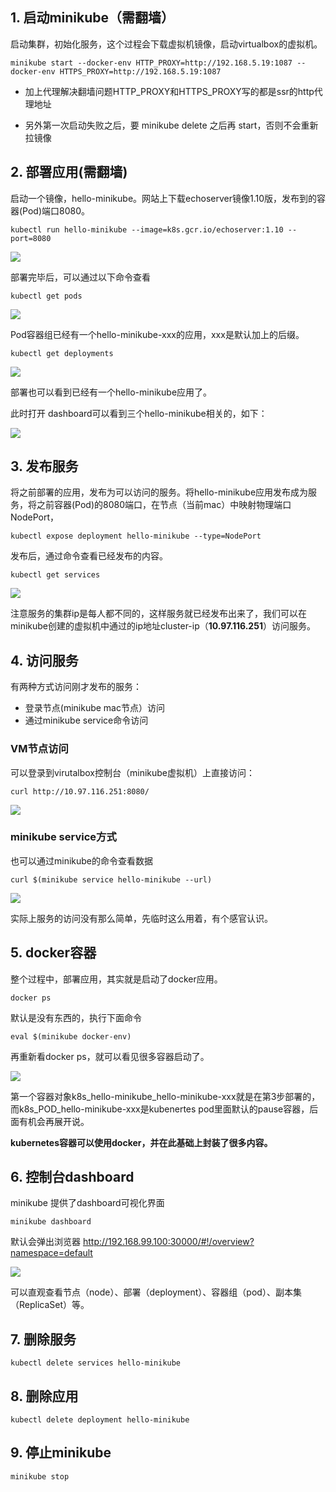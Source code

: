 ## 1. 启动minikube（需翻墙）

启动集群，初始化服务，这个过程会下载虚拟机镜像，启动virtualbox的虚拟机。

```
minikube start --docker-env HTTP_PROXY=http://192.168.5.19:1087 --docker-env HTTPS_PROXY=http://192.168.5.19:1087
```

- 加上代理解决翻墙问题HTTP_PROXY和HTTPS_PROXY写的都是ssr的http代理地址

- 另外第一次启动失败之后，要 minikube delete 之后再 start，否则不会重新拉镜像



## 2. 部署应用(需翻墙)

启动一个镜像，hello-minikube。网站上下载echoserver镜像1.10版，发布到的容器(Pod)端口8080。

```
kubectl run hello-minikube --image=k8s.gcr.io/echoserver:1.10 --port=8080
```

![](https://raw.githubusercontent.com/peter1040080742/picbed/master/20190413231310.png)



部署完毕后，可以通过以下命令查看

```
kubectl get pods
```

![](https://raw.githubusercontent.com/peter1040080742/picbed/master/20190413231322.png)

Pod容器组已经有一个hello-minikube-xxx的应用，xxx是默认加上的后缀。

```
kubectl get deployments
```

![](https://raw.githubusercontent.com/peter1040080742/picbed/master/20190413231452.png)

部署也可以看到已经有一个hello-minikube应用了。

此时打开 dashboard可以看到三个hello-minikube相关的，如下：

![](https://raw.githubusercontent.com/peter1040080742/picbed/master/20190413231641.png)



## 3. 发布服务

将之前部署的应用，发布为可以访问的服务。将hello-minikube应用发布成为服务，将之前容器(Pod)的8080端口，在节点（当前mac）中映射物理端口NodePort，

```
kubectl expose deployment hello-minikube --type=NodePort
```

发布后，通过命令查看已经发布的内容。

```
kubectl get services
```

![](https://raw.githubusercontent.com/peter1040080742/picbed/master/20190413232528.png)

注意服务的集群ip是每人都不同的，这样服务就已经发布出来了，我们可以在minikube创建的虚拟机中通过的ip地址cluster-ip（**10.97.116.251**）访问服务。



## 4. 访问服务

有两种方式访问刚才发布的服务：

- 登录节点(minikube mac节点）访问
- 通过minikube service命令访问

### VM节点访问

 可以登录到virutalbox控制台（minikube虚拟机）上直接访问：

```
curl http://10.97.116.251:8080/
```

![](https://raw.githubusercontent.com/peter1040080742/picbed/master/20190413232335.png)

### minikube service方式

 也可以通过minikube的命令查看数据

```
curl $(minikube service hello-minikube --url)
```

![](https://raw.githubusercontent.com/peter1040080742/picbed/master/20190413232605.png)

实际上服务的访问没有那么简单，先临时这么用着，有个感官认识。



## 5. docker容器

整个过程中，部署应用，其实就是启动了docker应用。

```
docker ps
```

默认是没有东西的，执行下面命令

```
eval $(minikube docker-env)
```

再重新看docker ps，就可以看见很多容器启动了。

![](https://raw.githubusercontent.com/peter1040080742/picbed/master/20190413232718.png)

第一个容器对象k8s_hello-minikube_hello-minikube-xxx就是在第3步部署的，而k8s_POD_hello-minikube-xxx是kubenertes pod里面默认的pause容器，后面有机会再展开说。

**kubernetes容器可以使用docker，并在此基础上封装了很多内容。**



## 6. 控制台dashboard

minikube 提供了dashboard可视化界面

```
minikube dashboard
```

默认会弹出浏览器 <http://192.168.99.100:30000/#!/overview?namespace=default>

![](https://raw.githubusercontent.com/peter1040080742/picbed/master/20190413230652.png)

可以直观查看节点（node）、部署（deployment）、容器组（pod）、副本集（ReplicaSet）等。



## 7. 删除服务

```
kubectl delete services hello-minikube
```



## 8. 删除应用

```
kubectl delete deployment hello-minikube
```



## 9. 停止minikube

```
minikube stop
```

